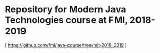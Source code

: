 # Repository for Modern Java Technologies course at FMI, 2018-2019
[ https://github.com/fmi/java-course/tree/mjt-2018-2019 ]
